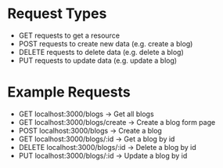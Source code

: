 # Request Types

- GET requests to get a resource
- POST requests to create new data (e.g. create a blog)
- DELETE requests to delete data (e.g. delete a blog)
- PUT requests to update data (e.g. update a blog)

# Example Requests

- GET localhost:3000/blogs -> Get all blogs
- GET localhost:3000/blogs/create -> Create a blog form page
- POST localhost:3000/blogs -> Create a blog
- GET localhost:3000/blogs/:id -> Get a blog by id
- DELETE localhost:3000/blogs/:id -> Delete a blog by id
- PUT localhost:3000/blogs/:id -> Update a blog by id
